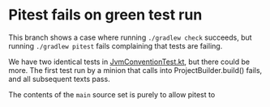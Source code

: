 # Pitest fails on green test run

This branch shows a case where running `./gradlew check` succeeds, but running
`./gradlew pitest` fails complaining that tests are failing.

We have two identical tests in
[JvmConventionTest.kt](src/test/kotlin/eu/aylett/gradle/plugins/conventions/JvmConventionTest.kt),
but there could be more.  The first test run by a minion that calls into
ProjectBuilder.build() fails, and all subsequent texts pass.

The contents of the `main` source set is purely to allow pitest to
